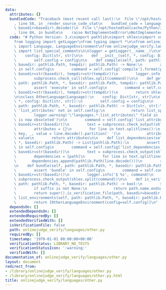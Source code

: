 ```yaml
---
data:
  attributes: {}
  bundledCode: "Traceback (most recent call last):\n  File \"/opt/hostedtoolcache/Python/3.8.5/x64/lib/python3.8/site-packages/onlinejudge_verify/documentation/build.py\"\
    , line 58, in _render_source_code_stat\n    bundled_code = language.bundle(stat.path,\
    \ basedir=basedir).decode()\n  File \"/opt/hostedtoolcache/Python/3.8.5/x64/lib/python3.8/site-packages/onlinejudge_verify/languages/python.py\"\
    , line 84, in bundle\n    raise NotImplementedError\nNotImplementedError\n"
  code: "# Python Version: 3.x\nimport pathlib\nimport shlex\nimport subprocess\n\
    from logging import getLogger\nfrom typing import *\n\nfrom onlinejudge_verify.languages.models\
    \ import Language, LanguageEnvironment\nfrom onlinejudge_verify.languages.special_comments\
    \ import list_special_comments\n\nlogger = getLogger(__name__)\n\n\nclass OtherLanguageEnvironment(LanguageEnvironment):\n\
    \    config: Dict[str, str]\n\n    def __init__(self, *, config: Dict[str, str]):\n\
    \        self.config = config\n\n    def compile(self, path: pathlib.Path, *,\
    \ basedir: pathlib.Path, tempdir: pathlib.Path) -> None:\n        assert 'compile'\
    \ in self.config\n        command = self.config['compile'].format(path=str(path),\
    \ basedir=str(basedir), tempdir=str(tempdir))\n        logger.info('$ %s', command)\n\
    \        subprocess.check_call(shlex.split(command))\n\n    def get_execute_command(self,\
    \ path: pathlib.Path, *, basedir: pathlib.Path, tempdir: pathlib.Path) -> List[str]:\n\
    \        assert 'execute' in self.config\n        command = self.config['execute'].format(path=str(path),\
    \ basedir=str(basedir), tempdir=str(tempdir))\n        return shlex.split(command)\n\
    \n\nclass OtherLanguage(Language):\n    config: Dict[str, str]\n\n    def __init__(self,\
    \ *, config: Dict[str, str]):\n        self.config = config\n\n    def list_attributes(self,\
    \ path: pathlib.Path, *, basedir: pathlib.Path) -> Dict[str, str]:\n        if\
    \ 'list_attributes' not in self.config:\n            return list_special_comments(path)\n\
    \        logger.warning('\"languages.*.list_attributes\" field in .verify-helper/config.toml\
    \ is now obsoleted')\n\n        command = self.config['list_attributes'].format(path=str(path),\
    \ basedir=str(basedir))\n        text = subprocess.check_output(shlex.split(command))\n\
    \        attributes = {}\n        for line in text.splitlines():\n           \
    \ key, _, value = line.decode().partition(' ')\n            attributes[key] =\
    \ value\n        return attributes\n\n    def list_dependencies(self, path: pathlib.Path,\
    \ *, basedir: pathlib.Path) -> List[pathlib.Path]:\n        assert 'list_dependencies'\
    \ in self.config\n        command = self.config['list_dependencies'].format(path=str(path),\
    \ basedir=str(basedir))\n        text = subprocess.check_output(shlex.split(command))\n\
    \        dependencies = [path]\n        for line in text.splitlines():\n     \
    \       dependencies.append(pathlib.Path(line.decode()))\n        return dependencies\n\
    \n    def bundle(self, path: pathlib.Path, *, basedir: pathlib.Path) -> bytes:\n\
    \        assert 'bundle' in self.config\n        command = self.config['bundle'].format(path=str(path),\
    \ basedir=str(basedir))\n        logger.info('$ %s', command)\n        return\
    \ subprocess.check_output(shlex.split(command))\n\n    def is_verification_file(self,\
    \ path: pathlib.Path, *, basedir: pathlib.Path) -> bool:\n        suffix = self.config.get('verification_file_suffix')\n\
    \        if suffix is not None:\n            return path.name.endswith(suffix)\n\
    \        return super().is_verification_file(path, basedir=basedir)\n\n    def\
    \ list_environments(self, path: pathlib.Path, *, basedir: pathlib.Path) -> Sequence[OtherLanguageEnvironment]:\n\
    \        return [OtherLanguageEnvironment(config=self.config)]\n"
  dependsOn: []
  extendedDependsOn: []
  extendedRequiredBy: []
  extendedVerifiedWith: []
  isVerificationFile: false
  path: onlinejudge_verify/languages/other.py
  requiredBy: []
  timestamp: '1970-01-01 00:00:00+00:00'
  verificationStatus: LIBRARY_NO_TESTS
  verificationStatusIcon: ':warning:'
  verifiedWith: []
documentation_of: onlinejudge_verify/languages/other.py
layout: document
redirect_from:
- /library/onlinejudge_verify/languages/other.py
- /library/onlinejudge_verify/languages/other.py.html
title: onlinejudge_verify/languages/other.py
---
```

